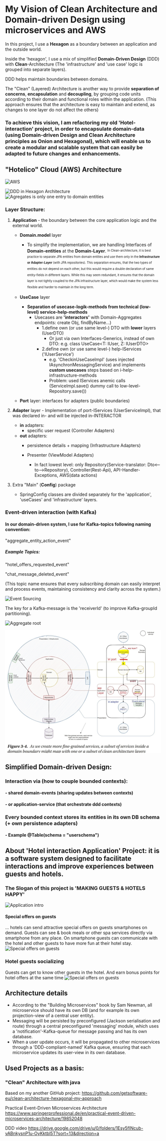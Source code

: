# My Vision of Clean Architecture and Domain-driven Design using microservices and AWS

In this project, I use a <b>Hexagon</b> as a boundary between an application and the outside world. 

Inside the 'hexagon', I use a mix of simplified <b>Domain-Driven Design</b> (DDD) with <b>Clean</b>-Architecture (The 'infrastructure' and 'use case' logic is grouped into separate layers).

DDD helps maintain boundaries between domains.

The "Clean" (Layered) Architecture is another way to provide <b>separation of concerns</b>, <b>encapsulation</b> and <b>decoupling</b>, by grouping code units according to their domain and functional roles within the application.
(This approach ensures that the architecture is easy to maintain and extend, as changes to one layer do not affect the others)

### To achieve this vision, I am refactoring my old 'Hotel-interaction' project, in order to encapsulate domain-data (using Domain-driven Design and Clean Architecture principles as Onion and Hexagonal), which will enable us to create a modular and scalable system that can easily be adapted to future changes and enhancements.


## "Hotelico" Cloud (AWS) Architecture
![AWS](/docs/img/aws.drawio.png)

![DDD in Hexagon Architecture](/docs/img/adapterMultiDomain.JPG)
![Agregates is only one entry to domain entities](/docs/img/diagramm1.png)

### Layer Structure:

1. <b>Application</b> - the boundary between the core application logic and the external world.

   - <b>Domain.model</b> layer
     - To simplify the implementation, we are handling Interfaces of <b>Domain-entities</b> at the <b>Domain-Layer</b>. 
     <sup><sub>In Clean-architecture,  it is best practice to separate JPA entities from domain entities  and use them only in the <b>Infrastructure or Adapter-Layer</b> (with JPA repositories). This separation ensures, that the two types of entities do not depend on each other, but this would require a double declaration of same entity-fields in different layers. While this may seem redundant, it ensures that the domain layer is not tightly coupled to the JPA infrastructure layer, which would make the system less flexible and harder to maintain in the long term.</sup></sub>

   - <b>UseCase</b> layer
     - <b>Separation of usecase-logik-methods from technical (low-level) service-help-methods</b>
       - Usecases are <b>'interactors'</b> with Domain-Aggregates endpoints: create Obj, findByName...)
         - 1.define own (or use same level-) DTO with <b>lower</b> layers (UserDTO)
           - Or just via own Interfaces-Generics, instead of own DTO: e.g. class UseCase<T: IUser, Z: IUserDTO> 
         - 2.define own (or use same level-) help-IServices ('IUserService') 
           - e.g. 'CheckinUseCaseImpl' (uses injected IAsynchronMessagingService) and implements <b>custom usecases</b> steps based on i-help-infrastructure-methods
           - Problem: used IServices anemic calls (ServiceImpl.save() dummy call to low-level-Repository.save())
   - <b>Port</b> layer: interfaces for adapters (public boundaries)

2. <b>Adapter</b> layer - Implementation of port-IServices (UserServiceImpl), that was declared in- and will be injected in-INTERACTOR

     - <b>in</b> adapters:
        - specific user request (Controller Adapters)
    - <b>out</b> adapters:
        - persistence details + mapping (Infrastructure Adapters)
        - Presenter (ViewModel Adapters)
      
          - In fact lowest level: only Repository(Service-translator: Dto<--to-->Repository), Controller(Rest-Api), API-Handler-Exceptions, AWS(data actions) 


3. Extra "Main" (<b>Config</b>) package
    - SpringConfig classes are divided separately for the 'application', 'useCases' and 'infrastructure' layers.


### Event-driven interaction (with Kafka)

#### In our domain-driven system, I use for Kafka-topics following naming convention:

"aggregate_entity_action_event"

##### Example Topics:
"hotel_offers_requested_event"

"chat_message_deleted_event" 

(This topic name ensures that every subscribing domain can easily interpret and process events, maintaining consistency and clarity across the system.)

![Event Sourcing](/docs/img/eventSourcing.png)

The key for a Kafka-message is the 'receiverId' (to improve Kafka-groupId partitioning).

![Aggregate root](/docs/img/ddd.webp)

![event-driven](/docs/img/cca-event-driven.JPG)


## Simplified Domain-driven Design:
### Interaction via (how to couple bounded contexts):
#### - shared domain-events (sharing updates between contexts)
#### - or application-service (that orchestrate ddd contexts)
### Every bounded context stores its entities in its own DB schema (+ own persistence adapters)
#### - Example @Table(schema = "userschema")

[//]: # (![aggregate model]&#40;/docs/img/aggregate-root.jpg&#41;)



## About 'Hotel interaction Application' Project: it is a software system designed to facilitate interactions and improve experiences between guests and hotels.
### The Slogan of this project is 'MAKING GUESTS & HOTELS HAPPY'

![Application intro](/docs/img/app3.png)


#### Special offers on guests
… hotels can send attractive special offers on guests smartphones on demand. Guests can see & book meals or other spa services directly via smartphone from any place. On smartphone guests can communicate with the hotel and other guests to have more fun at their hotel stay.
![Special offers on guests](/docs/img/appDealAccept.png)

### Hotel guests socializing
Guests can get to know other guests in the hotel. And earn bonus points for hotel offers at the same time
![Special offers on guests](/docs/img/appInfo.jpg)

## Architecture details
- According to the "Building Microservices" book by Sam Newman, all microservice should have its own DB (and for example its own projection-view of a central user entity).
- Messaging will be persisted by preconfigured (Jackson serialisation and route) through a central preconfigured 'messaging' module, which uses a 'notification'-Kafka-queue for message passing and has its own database.
- When a user update occurs, it will be propagated to other microservices through a 'DDD-compliant-named' Kafka queue, ensuring that each microservice updates its user-view in its own database.

## Used Projects as a basis:

### "Clean" Architecture with java
Based on my another GitHub project:
https://github.com/getsoftware-eu/clean-architecture-hexagonal-my-approach

Practical Event-Driven Microservices Architecture
https://www.springerprofessional.de/en/practical-event-driven-microservices-architecture/19852048

DDD video
https://drive.google.com/drive/u/0/folders/1Esy5fINcub-vABnkysnP1u-OyKktbl5T?sort=13&direction=a